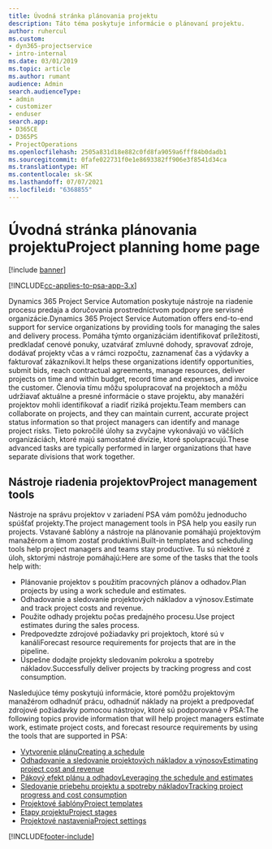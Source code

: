 ```yaml
---
title: Úvodná stránka plánovania projektu
description: Táto téma poskytuje informácie o plánovaní projektu.
author: ruhercul
ms.custom:
- dyn365-projectservice
- intro-internal
ms.date: 03/01/2019
ms.topic: article
ms.author: rumant
audience: Admin
search.audienceType:
- admin
- customizer
- enduser
search.app:
- D365CE
- D365PS
- ProjectOperations
ms.openlocfilehash: 2505a831d18e882c0fd8fa9059a6fff84b0dadb1
ms.sourcegitcommit: 0fafe022731f0e1e8693382ff906e3f8541d34ca
ms.translationtype: HT
ms.contentlocale: sk-SK
ms.lasthandoff: 07/07/2021
ms.locfileid: "6368855"
---
```

# <a name="project-planning-home-page"></a><span data-ttu-id="19eab-103">Úvodná stránka plánovania projektu</span><span class="sxs-lookup"><span data-stu-id="19eab-103">Project planning home page</span></span>

[!include [banner](../includes/psa-now-project-operations.md)]

[!INCLUDE[cc-applies-to-psa-app-3.x](../includes/cc-applies-to-psa-app-3x.md)]

<span data-ttu-id="19eab-104">Dynamics 365 Project Service Automation poskytuje nástroje na riadenie procesu predaja a doručovania prostredníctvom podpory pre servisné organizácie.</span><span class="sxs-lookup"><span data-stu-id="19eab-104">Dynamics 365 Project Service Automation offers end-to-end support for service organizations by providing tools for managing the sales and delivery process.</span></span> <span data-ttu-id="19eab-105">Pomáha týmto organizáciám identifikovať príležitosti, predkladať cenové ponuky, uzatvárať zmluvné dohody, spravovať zdroje, dodávať projekty včas a v rámci rozpočtu, zaznamenať čas a výdavky a fakturovať zákazníkovi.</span><span class="sxs-lookup"><span data-stu-id="19eab-105">It helps these organizations identify opportunities, submit bids, reach contractual agreements, manage resources, deliver projects on time and within budget, record time and expenses, and invoice the customer.</span></span> <span data-ttu-id="19eab-106">Členovia tímu môžu spolupracovať na projektoch a môžu udržiavať aktuálne a presné informácie o stave projektu, aby manažéri projektov mohli identifikovať a riadiť riziká projektu.</span><span class="sxs-lookup"><span data-stu-id="19eab-106">Team members can collaborate on projects, and they can maintain current, accurate project status information so that project managers can identify and manage project risks.</span></span> <span data-ttu-id="19eab-107">Tieto pokročilé úlohy sa zvyčajne vykonávajú vo väčších organizáciách, ktoré majú samostatné divízie, ktoré spolupracujú.</span><span class="sxs-lookup"><span data-stu-id="19eab-107">These advanced tasks are typically performed in larger organizations that have separate divisions that work together.</span></span>

## <a name="project-management-tools"></a><span data-ttu-id="19eab-108">Nástroje riadenia projektov</span><span class="sxs-lookup"><span data-stu-id="19eab-108">Project management tools</span></span>

<span data-ttu-id="19eab-109">Nástroje na správu projektov v zariadení PSA vám pomôžu jednoducho spúšťať projekty.</span><span class="sxs-lookup"><span data-stu-id="19eab-109">The project management tools in PSA help you easily run projects.</span></span> <span data-ttu-id="19eab-110">Vstavané šablóny a nástroje na plánovanie pomáhajú projektovým manažérom a tímom zostať produktívni.</span><span class="sxs-lookup"><span data-stu-id="19eab-110">Built-in templates and scheduling tools help project managers and teams stay productive.</span></span> <span data-ttu-id="19eab-111">Tu sú niektoré z úloh, sktorými nástroje pomáhajú:</span><span class="sxs-lookup"><span data-stu-id="19eab-111">Here are some of the tasks that the tools help with:</span></span>

- <span data-ttu-id="19eab-112">Plánovanie projektov s použitím pracovných plánov a odhadov.</span><span class="sxs-lookup"><span data-stu-id="19eab-112">Plan projects by using a work schedule and estimates.</span></span>
- <span data-ttu-id="19eab-113">Odhadovanie a sledovanie projektových nákladov a výnosov.</span><span class="sxs-lookup"><span data-stu-id="19eab-113">Estimate and track project costs and revenue.</span></span>
- <span data-ttu-id="19eab-114">Použite odhady projektu počas predajného procesu.</span><span class="sxs-lookup"><span data-stu-id="19eab-114">Use project estimates during the sales process.</span></span>
- <span data-ttu-id="19eab-115">Predpovedzte zdrojové požiadavky pri projektoch, ktoré sú v kanáli</span><span class="sxs-lookup"><span data-stu-id="19eab-115">Forecast resource requirements for projects that are in the pipeline.</span></span>
- <span data-ttu-id="19eab-116">Úspešne dodajte projekty sledovaním pokroku a spotreby nákladov.</span><span class="sxs-lookup"><span data-stu-id="19eab-116">Successfully deliver projects by tracking progress and cost consumption.</span></span>

<span data-ttu-id="19eab-117">Nasledujúce témy poskytujú informácie, ktoré pomôžu projektovým manažérom odhadnúť prácu, odhadnúť náklady na projekt a predpovedať zdrojové požiadavky pomocou nástrojov, ktoré sú podporované v PSA:</span><span class="sxs-lookup"><span data-stu-id="19eab-117">The following topics provide information that will help project managers estimate work, estimate project costs, and forecast resource requirements by using the tools that are supported in PSA:</span></span>

- [<span data-ttu-id="19eab-118">Vytvorenie plánu</span><span class="sxs-lookup"><span data-stu-id="19eab-118">Creating a schedule</span></span>](project-creating.md)
- [<span data-ttu-id="19eab-119">Odhadovanie a sledovanie projektových nákladov a výnosov</span><span class="sxs-lookup"><span data-stu-id="19eab-119">Estimating project cost and revenue</span></span>](project-estimating.md)
- [<span data-ttu-id="19eab-120">Pákový efekt plánu a odhadov</span><span class="sxs-lookup"><span data-stu-id="19eab-120">Leveraging the schedule and estimates</span></span>](project-leveraging.md)
- [<span data-ttu-id="19eab-121">Sledovanie priebehu projektu a spotreby nákladov</span><span class="sxs-lookup"><span data-stu-id="19eab-121">Tracking project progress and cost consumption</span></span>](project-tracking.md)
- [<span data-ttu-id="19eab-122">Projektové šablóny</span><span class="sxs-lookup"><span data-stu-id="19eab-122">Project templates</span></span>](project-templates.md)
- [<span data-ttu-id="19eab-123">Etapy projektu</span><span class="sxs-lookup"><span data-stu-id="19eab-123">Project stages</span></span>](project-stages.md)
- [<span data-ttu-id="19eab-124">Projektové nastavenia</span><span class="sxs-lookup"><span data-stu-id="19eab-124">Project settings</span></span>](project-settings.md)


[!INCLUDE[footer-include](../includes/footer-banner.md)]